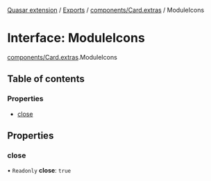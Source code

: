 [Quasar extension](../index.md) / [Exports](../modules.md) / [components/Card.extras](../modules/components_Card_extras.md) / ModuleIcons

# Interface: ModuleIcons

[components/Card.extras](../modules/components_Card_extras.md).ModuleIcons

## Table of contents

### Properties

- [close](components_Card_extras.ModuleIcons.md#close)

## Properties

### close

• `Readonly` **close**: ``true``
